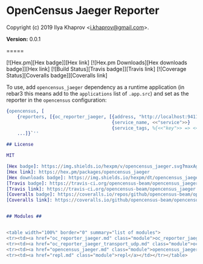 

# OpenCensus Jaeger Reporter #

Copyright (c) 2019 Ilya Khaprov <<i.khaprov@gmail.com>>.

__Version:__ 0.0.1

=====

[![Hex.pm][Hex badge]][Hex link]
[![Hex.pm Downloads][Hex downloads badge]][Hex link]
[![Build Status][Travis badge]][Travis link]
[![Coverage Status][Coveralls badge]][Coveralls link]

To use, add `opencensus_jaeger` dependency as a runtime application (in rebar3 this means add to the `applications` list of `.app.src`) and set as the reporter in the `opencensus` configuration:

``` erlang
{opencensus, [
    {reporters, [{oc_reporter_jaeger, [{address, "http://localhost:9411/api/v2/spans"},
                                       {service_name, <<"service">>}
                                       {service_tags, %{<<"key">> => <<"value">>}}]}]},
    ...]}`''

## License

MIT

[Hex badge]: https://img.shields.io/hexpm/v/opencensus_jaeger.svg?maxAge=2592000?style=plastic
[Hex link]: https://hex.pm/packages/opencensus_jaeger
[Hex downloads badge]: https://img.shields.io/hexpm/dt/opencensus_jaeger.svg?maxAge=2592000
[Travis badge]: https://travis-ci.org/opencensus-beam/opencensus_jaeger.svg?branch=version-3
[Travis link]: https://travis-ci.org/opencensus-beam/opencensus_jaeger
[Coveralls badge]: https://coveralls.io/repos/github/opencensus-beam/opencensus_jaeger/badge.svg?branch=master
[Coveralls link]: https://coveralls.io/github/opencensus-beam/opencensus_jaeger?branch=master


## Modules ##


<table width="100%" border="0" summary="list of modules">
<tr><td><a href="oc_reporter_jaeger.md" class="module">oc_reporter_jaeger</a></td></tr>
<tr><td><a href="oc_reporter_jaeger_transport_udp.md" class="module">oc_reporter_jaeger_transport_udp</a></td></tr>
<tr><td><a href="opencensus_jaeger.md" class="module">opencensus_jaeger</a></td></tr>
<tr><td><a href="repl.md" class="module">repl</a></td></tr></table>

